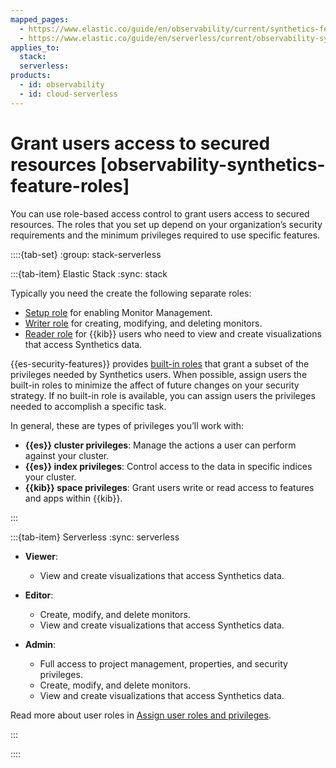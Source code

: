 ```yaml
---
mapped_pages:
  - https://www.elastic.co/guide/en/observability/current/synthetics-feature-roles.html
  - https://www.elastic.co/guide/en/serverless/current/observability-synthetics-feature-roles.html
applies_to:
  stack:
  serverless:
products:
  - id: observability
  - id: cloud-serverless
---
```


# Grant users access to secured resources [observability-synthetics-feature-roles]

You can use role-based access control to grant users access to secured resources. The roles that you set up depend on your organization’s security requirements and the minimum privileges required to use specific features.

::::{tab-set}
:group: stack-serverless

:::{tab-item} Elastic Stack
:sync: stack

Typically you need the create the following separate roles:

* [Setup role](/solutions/observability/synthetics/setup-role.md) for enabling Monitor Management.
* [Writer role](/solutions/observability/synthetics/writer-role.md)  for creating, modifying, and deleting monitors.
* [Reader role](/solutions/observability/synthetics/reader-role.md) for {{kib}} users who need to view and create visualizations that access Synthetics data.

{{es-security-features}} provides [built-in roles](/deploy-manage/users-roles/cluster-or-deployment-auth/built-in-roles.md) that grant a subset of the privileges needed by Synthetics users. When possible, assign users the built-in roles to minimize the affect of future changes on your security strategy. If no built-in role is available, you can assign users the privileges needed to accomplish a specific task.

In general, these are types of privileges you’ll work with:

* **{{es}} cluster privileges**: Manage the actions a user can perform against your cluster.
* **{{es}} index privileges**: Control access to the data in specific indices your cluster.
* **{{kib}} space privileges**: Grant users write or read access to features and apps within {{kib}}.

:::

:::{tab-item} Serverless
:sync: serverless

* **Viewer**:

    * View and create visualizations that access Synthetics data.

* **Editor**:

    * Create, modify, and delete monitors.
    * View and create visualizations that access Synthetics data.

* **Admin**:

    * Full access to project management, properties, and security privileges.
    * Create, modify, and delete monitors.
    * View and create visualizations that access Synthetics data.

Read more about user roles in [Assign user roles and privileges](/deploy-manage/users-roles/cloud-organization/user-roles.md).

:::

::::